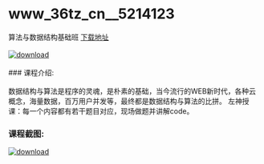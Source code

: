 # www_36tz_cn__5214123
算法与数据结构基础班
[下载地址](http://www.36tz.cn/article/5214123 "下载地址")
<br/></br>[![download](http://36tz.cn/muke_img/2020_06_1-118-300x198.png "下载地址")](http://www.36tz.cn/article/5214123 "下载地址")
<br/></br>### 课程介绍:<br/></br>数据结构与算法是程序的灵魂，是朴素的基础，当今流行的WEB新时代，各种云概念，海量数据，百万用户并发等，最终都是数据结构与算法的比拼。
左神授课：每一个内容都有若干题目对应，现场做题并讲解code。

### 课程截图:
[![download](http://36tz.cn/muke_img/2020_06_2-132.png "下载地址")](http://www.36tz.cn/article/5214123 "下载地址")
